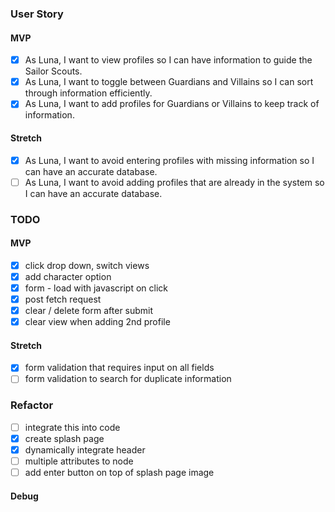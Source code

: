 ### User Story

#### MVP
- [x] As Luna, I want to view profiles so I can have information to guide the Sailor Scouts.
- [x] As Luna, I want to toggle between Guardians and Villains so I can sort through information efficiently.
- [x] As Luna, I want to add profiles for Guardians or Villains to keep track of information.

#### Stretch
- [x] As Luna, I want to avoid entering profiles with missing information so I can have an accurate database.
- [ ] As Luna, I want to avoid adding profiles that are already in the system so I can have an accurate database.

### TODO
#### MVP
- [x] click drop down, switch views
- [x] add character option
- [x] form - load with javascript on click
- [x] post fetch request
- [x] clear / delete form after submit
- [x] clear view when adding 2nd profile

#### Stretch
- [x] form validation that requires input on all fields
- [ ] form validation to search for duplicate information

### Refactor
- [ ] integrate this into code
- [x] create splash page
- [x] dynamically integrate header
- [ ] multiple attributes to node
- [ ] add enter button on top of splash page image

#### Debug
